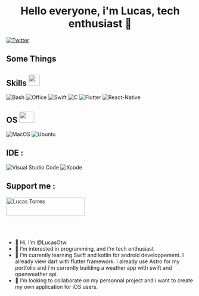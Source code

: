 <h1 align="center">Hello everyone, i'm Lucas, tech enthusiast 🤖</h1>


[![Twitter](https://img.shields.io/badge/Twitter-Follow-1c1c1c?style=for-the-badge&logo=twitter)](https://twitter.com/_LuCaS_tS_)

## Some Things

<h2> Skills <img src = "https://media2.giphy.com/media/QssGEmpkyEOhBCb7e1/giphy.gif?cid=ecf05e47a0n3gi1bfqntqmob8g9aid1oyj2wr3ds3mg700bl&rid=giphy.gif"  height="30"> </h2>

![Bash](https://img.shields.io/badge/bash-%23CDCDCE.svg?style=for-the-badge&logo=gnubash&logoColor=1B1B1F)
![Office](https://img.shields.io/badge/office_suite-%23D83B01.svg?style=for-the-badge&logo=MicrosoftOffice&logoColor=white)
![Swift](https://img.shields.io/badge/Swift-FA7343.svg?style=for-the-badge&logo=swift&logoColor=white)
![C](https://img.shields.io/badge/C-00599C.svg?style=for-the-badge&logo=c&logoColor=white)
![Flutter](https://img.shields.io/badge/Flutter-02569B.svg?style=for-the-badge&logo=flutter&logoColor=white)
![React-Native](https://img.shields.io/badge/Native-02569B.svg?style=for-the-badge&logo=native&logoColor=white)



<h2> OS <img src = "https://media1.giphy.com/media/WFZvB7VIXBgiz3oDXE/giphy.gif?cid=ecf05e47o85shd30d0qgkajffwr0b06zj4dt9onfr4vnehqk&rid=giphy.gif&ct=s" height="30" width="40"> </h2>

![MacOS](https://img.shields.io/badge/macos-%23000000.svg?style=for-the-badge&logo=apple&logoColor=white)
![Ubuntu](https://img.shields.io/badge/Ubuntu-E95420.svg?style=for-the-badge&logo=ubuntu&logoColor=white)

## IDE :
![Visual Studio Code](https://img.shields.io/badge/Visual%20Studio%20Code-0078d7.svg?style=for-the-badge&logo=visual-studio-code&logoColor=white)
![Xcode](https://img.shields.io/badge/Xcode-007ACC.svg?style=for-the-badge&logo=xcode&logoColor=white)

## Support me :
<p><a href="https://www.buymeacoffee.com/lucasts"> <img src="https://cdn.buymeacoffee.com/buttons/v2/default-yellow.png" height="50" width="210" alt="Lucas Torres" /></a></p><br><br>

- 👋 Hi, I’m @LucasOtw
- 👀 I’m interested in programming, and i'm tech enthusiast
- 🌱 I’m currently learning Swift  and kotlin for android developpement. I already view dart with flutter framework. I already use Astro for my portfolio and i'm currently building a weather app with swift and openweather api
- 💞️ I’m looking to collaborate on my personnal project and i want to create my own application for iOS users. 



